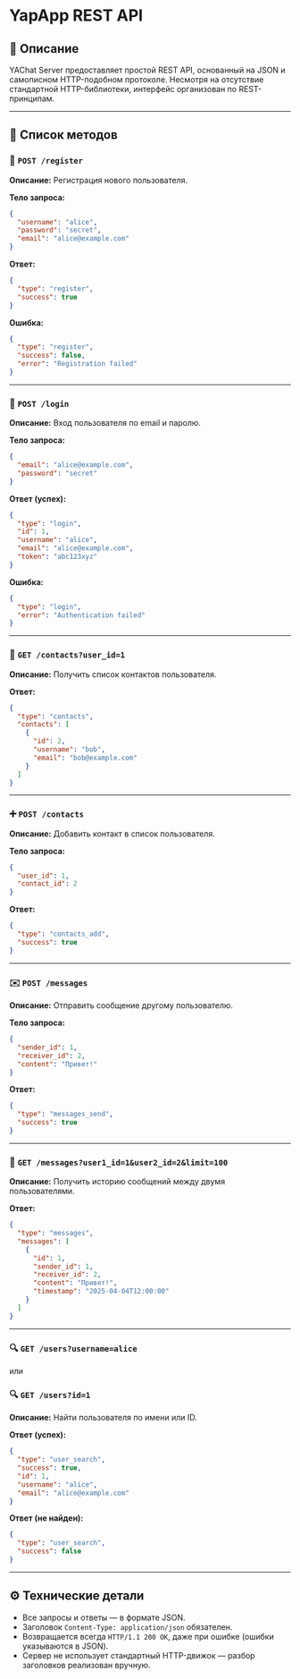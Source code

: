 
# YapApp REST API

## 📖 Описание

YAChat Server предоставляет простой REST API, основанный на JSON и самописном HTTP-подобном протоколе. Несмотря на отсутствие стандартной HTTP-библиотеки, интерфейс организован по REST-принципам.

---

## 🧭 Список методов

### 📝 `POST /register`

**Описание:** Регистрация нового пользователя.

**Тело запроса:**
```json
{
  "username": "alice",
  "password": "secret",
  "email": "alice@example.com"
}
```

**Ответ:**
```json
{
  "type": "register",
  "success": true
}
```

**Ошибка:**
```json
{
  "type": "register",
  "success": false,
  "error": "Registration failed"
}
```

---

### 🔑 `POST /login`

**Описание:** Вход пользователя по email и паролю.

**Тело запроса:**
```json
{
  "email": "alice@example.com",
  "password": "secret"
}
```

**Ответ (успех):**
```json
{
  "type": "login",
  "id": 1,
  "username": "alice",
  "email": "alice@example.com",
  "token": "abc123xyz"
}
```

**Ошибка:**
```json
{
  "type": "login",
  "error": "Authentication failed"
}
```

---

### 👥 `GET /contacts?user_id=1`

**Описание:** Получить список контактов пользователя.

**Ответ:**
```json
{
  "type": "contacts",
  "contacts": [
    {
      "id": 2,
      "username": "bob",
      "email": "bob@example.com"
    }
  ]
}
```

---

### ➕ `POST /contacts`

**Описание:** Добавить контакт в список пользователя.

**Тело запроса:**
```json
{
  "user_id": 1,
  "contact_id": 2
}
```

**Ответ:**
```json
{
  "type": "contacts_add",
  "success": true
}
```

---

### ✉️ `POST /messages`

**Описание:** Отправить сообщение другому пользователю.

**Тело запроса:**
```json
{
  "sender_id": 1,
  "receiver_id": 2,
  "content": "Привет!"
}
```

**Ответ:**
```json
{
  "type": "messages_send",
  "success": true
}
```

---

### 📩 `GET /messages?user1_id=1&user2_id=2&limit=100`

**Описание:** Получить историю сообщений между двумя пользователями.

**Ответ:**
```json
{
  "type": "messages",
  "messages": [
    {
      "id": 1,
      "sender_id": 1,
      "receiver_id": 2,
      "content": "Привет!",
      "timestamp": "2025-04-04T12:00:00"
    }
  ]
}
```

---

### 🔍 `GET /users?username=alice`

или

### 🔍 `GET /users?id=1`

**Описание:** Найти пользователя по имени или ID.

**Ответ (успех):**
```json
{
  "type": "user_search",
  "success": true,
  "id": 1,
  "username": "alice",
  "email": "alice@example.com"
}
```

**Ответ (не найден):**
```json
{
  "type": "user_search",
  "success": false
}
```

---

## ⚙️ Технические детали

- Все запросы и ответы — в формате JSON.
- Заголовок `Content-Type: application/json` обязателен.
- Возвращается всегда `HTTP/1.1 200 OK`, даже при ошибке (ошибки указываются в JSON).
- Сервер не использует стандартный HTTP-движок — разбор заголовков реализован вручную.
